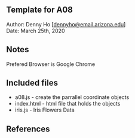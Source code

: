 Template for A08
------------

Author: Denny Ho [dennyho@email.arizona.edu]  
Date: March 25th, 2020


## Notes

Prefered Browser is Google Chrome

## Included files

* a08.js - create the parrallel coordinate objects
* index.html - html file that holds the objects
* iris.js - Iris Flowers Data 

## References


